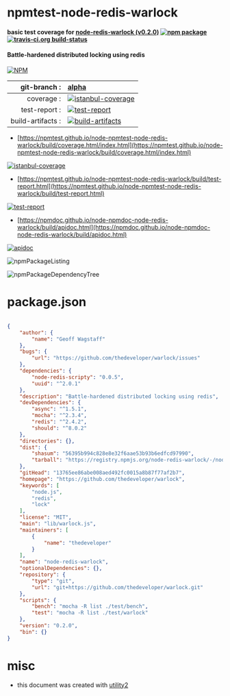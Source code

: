 # npmtest-node-redis-warlock

#### basic test coverage for  [node-redis-warlock (v0.2.0)](https://github.com/thedeveloper/warlock)  [![npm package](https://img.shields.io/npm/v/npmtest-node-redis-warlock.svg?style=flat-square)](https://www.npmjs.org/package/npmtest-node-redis-warlock) [![travis-ci.org build-status](https://api.travis-ci.org/npmtest/node-npmtest-node-redis-warlock.svg)](https://travis-ci.org/npmtest/node-npmtest-node-redis-warlock)

#### Battle-hardened distributed locking using redis

[![NPM](https://nodei.co/npm/node-redis-warlock.png?downloads=true&downloadRank=true&stars=true)](https://www.npmjs.com/package/node-redis-warlock)

| git-branch : | [alpha](https://github.com/npmtest/node-npmtest-node-redis-warlock/tree/alpha)|
|--:|:--|
| coverage : | [![istanbul-coverage](https://npmtest.github.io/node-npmtest-node-redis-warlock/build/coverage.badge.svg)](https://npmtest.github.io/node-npmtest-node-redis-warlock/build/coverage.html/index.html)|
| test-report : | [![test-report](https://npmtest.github.io/node-npmtest-node-redis-warlock/build/test-report.badge.svg)](https://npmtest.github.io/node-npmtest-node-redis-warlock/build/test-report.html)|
| build-artifacts : | [![build-artifacts](https://npmtest.github.io/node-npmtest-node-redis-warlock/glyphicons_144_folder_open.png)](https://github.com/npmtest/node-npmtest-node-redis-warlock/tree/gh-pages/build)|

- [https://npmtest.github.io/node-npmtest-node-redis-warlock/build/coverage.html/index.html](https://npmtest.github.io/node-npmtest-node-redis-warlock/build/coverage.html/index.html)

[![istanbul-coverage](https://npmtest.github.io/node-npmtest-node-redis-warlock/build/screenCapture.buildCi.browser.%252Ftmp%252Fbuild%252Fcoverage.lib.html.png)](https://npmtest.github.io/node-npmtest-node-redis-warlock/build/coverage.html/index.html)

- [https://npmtest.github.io/node-npmtest-node-redis-warlock/build/test-report.html](https://npmtest.github.io/node-npmtest-node-redis-warlock/build/test-report.html)

[![test-report](https://npmtest.github.io/node-npmtest-node-redis-warlock/build/screenCapture.buildCi.browser.%252Ftmp%252Fbuild%252Ftest-report.html.png)](https://npmtest.github.io/node-npmtest-node-redis-warlock/build/test-report.html)

- [https://npmdoc.github.io/node-npmdoc-node-redis-warlock/build/apidoc.html](https://npmdoc.github.io/node-npmdoc-node-redis-warlock/build/apidoc.html)

[![apidoc](https://npmdoc.github.io/node-npmdoc-node-redis-warlock/build/screenCapture.buildCi.browser.%252Ftmp%252Fbuild%252Fapidoc.html.png)](https://npmdoc.github.io/node-npmdoc-node-redis-warlock/build/apidoc.html)

![npmPackageListing](https://npmtest.github.io/node-npmtest-node-redis-warlock/build/screenCapture.npmPackageListing.svg)

![npmPackageDependencyTree](https://npmtest.github.io/node-npmtest-node-redis-warlock/build/screenCapture.npmPackageDependencyTree.svg)



# package.json

```json

{
    "author": {
        "name": "Geoff Wagstaff"
    },
    "bugs": {
        "url": "https://github.com/thedeveloper/warlock/issues"
    },
    "dependencies": {
        "node-redis-scripty": "0.0.5",
        "uuid": "^2.0.1"
    },
    "description": "Battle-hardened distributed locking using redis",
    "devDependencies": {
        "async": "^1.5.1",
        "mocha": "^2.3.4",
        "redis": "^2.4.2",
        "should": "^8.0.2"
    },
    "directories": {},
    "dist": {
        "shasum": "56395b994c828e8e32f6aae53b93b6edfcd97990",
        "tarball": "https://registry.npmjs.org/node-redis-warlock/-/node-redis-warlock-0.2.0.tgz"
    },
    "gitHead": "13765ee86abe008aed492fc0015a8b87f77af2b7",
    "homepage": "https://github.com/thedeveloper/warlock",
    "keywords": [
        "node.js",
        "redis",
        "lock"
    ],
    "license": "MIT",
    "main": "lib/warlock.js",
    "maintainers": [
        {
            "name": "thedeveloper"
        }
    ],
    "name": "node-redis-warlock",
    "optionalDependencies": {},
    "repository": {
        "type": "git",
        "url": "git+https://github.com/thedeveloper/warlock.git"
    },
    "scripts": {
        "bench": "mocha -R list ./test/bench",
        "test": "mocha -R list ./test/warlock"
    },
    "version": "0.2.0",
    "bin": {}
}
```



# misc
- this document was created with [utility2](https://github.com/kaizhu256/node-utility2)
